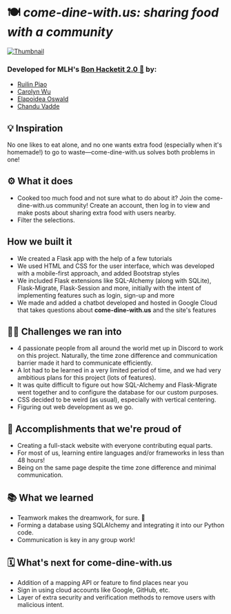 # 🍽️ *come-dine-with.us: sharing food with a community*

[![Thumbnail](https://github.com/piaoruilin/come-dine-with.us/raw/main/static/dine-with-us.gif)](https://devpost.com/software/come-dine-with-us)

### Developed for MLH's [Bon Hacketit 2.0 🍲](https://bonhacketittwo.devpost.com/) by:
- [Ruilin Piao](https://github.com/piaoruilin)
- [Carolyn Wu](https://github.com/cw118)
- [Elapoidea Oswald](https://github.com/Elapoidea)
- [Chandu Vadde](https://github.com/Chandu2000)

## 💡 Inspiration
No one likes to eat alone, and no one wants extra food (especially when it's homemade!) to go to waste—come-dine-with.us solves both problems in one!

## ⚙️ What it does
* Cooked too much food and not sure what to do about it? Join the come-dine-with.us community! 
Create an account, then log in to view and make posts about sharing extra food with users nearby.
* Filter the selections.

## How we built it
* We created a Flask app with the help of a few tutorials
* We used HTML and CSS for the user interface, which was developed with a mobile-first approach, and added Bootstrap styles
* We included Flask extensions like SQL-Alchemy (along with SQLite), Flask-Migrate, Flask-Session and more, initially with the intent of implementing features such as login, sign-up and more
* We made and added a chatbot developed and hosted in Google Cloud that takes questions about **come-dine-with.us** and the site's features

## 🙅🏻 Challenges we ran into
* 4 passionate people from all around the world met up in Discord to work on this project. Naturally, the time zone difference and communication barrier made it hard to communicate efficiently.
* A lot had to be learned in a very limited period of time, and we had very ambitious plans for this project (lots of features).
* It was quite difficult to figure out how SQL-Alchemy and Flask-Migrate went together and to configure the database for our custom purposes.
* CSS decided to be weird (as usual), especially with vertical centering.
* Figuring out web development as we go.

## 📌 Accomplishments that we're proud of 
* Creating a full-stack website with everyone contributing equal parts.
* For most of us, learning entire languages and/or frameworks in less than 48 hours!
* Being on the same page despite the time zone difference and minimal communication.

## 📚 What we learned
* Teamwork makes the dreamwork, for sure. 🌈
* Forming a database using SQLAlchemy and integrating it into our Python code.
* Communication is key in any group work!

## 🗓 What's next for come-dine-with.us
* Addition of a mapping API or feature to find places near you
* Sign in using cloud accounts like Google, GitHub, etc.
* Layer of extra security and verification methods to remove users with malicious intent.
